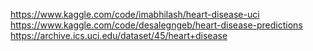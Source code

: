 https://www.kaggle.com/code/imabhilash/heart-disease-uci
    https://www.kaggle.com/code/desalegngeb/heart-disease-predictions
https://archive.ics.uci.edu/dataset/45/heart+disease
